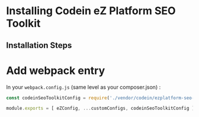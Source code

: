 # Installing Codein eZ Platform SEO Toolkit

## Installation Steps

# Add webpack entry

In your `webpack.config.js` (same level as your composer.json) :
```js
const codeinSeoToolkitConfig = require('./vendor/codein/ezplatform-seo-toolkit/bundle/Resources/encore/codein.config.js')(Encore);

module.exports = [ eZConfig, ...customConfigs, codeinSeoToolkitConfig ];
```